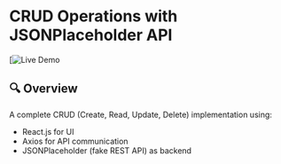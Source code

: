 # CRUD Operations with JSONPlaceholder API

[![Live Demo](https://demo-site-using-api.vercel.app/)  

## 🔍 Overview
A complete CRUD (Create, Read, Update, Delete) implementation using:
- React.js for UI
- Axios for API communication
- JSONPlaceholder (fake REST API) as backend
